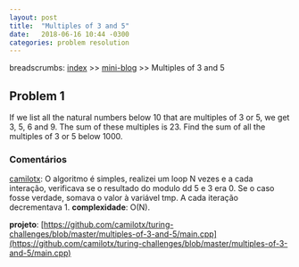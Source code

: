 ```yaml
---
layout: post
title:  "Multiples of 3 and 5"
date:   2018-06-16 10:44 -0300
categories: problem resolution
---
```


breadscrumbs: [index](http://turing-challenges.github.io/) >> [mini-blog](http://turing-challenges.github.io/mini-blog) >>  Multiples of 3 and 5

## Problem 1

If we list all the natural numbers below 10 that are multiples of 3 or 5, we get 3, 5, 6 and 9. The sum of these multiples is 23.
Find the sum of all the multiples of 3 or 5 below 1000.


### Comentários

[camilotx](https://github.com/camilotx): O algoritmo é simples, realizei um loop N vezes e a cada interação, verificava se o resultado do modulo dd 5 e 3 era 0.  Se o caso fosse verdade, somava o valor à variável tmp. A cada iteração decrementava 1.
**complexidade**: O(N).

**projeto**: [https://github.com/camilotx/turing-challenges/blob/master/multiples-of-3-and-5/main.cpp](https://github.com/camilotx/turing-challenges/blob/master/multiples-of-3-and-5/main.cpp)

